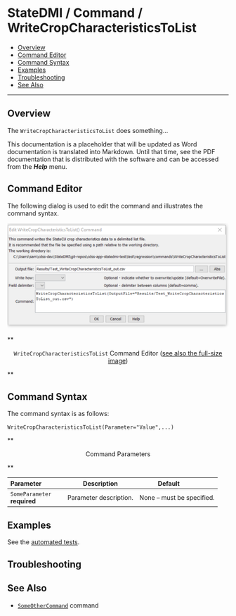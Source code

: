 # StateDMI / Command / WriteCropCharacteristicsToList #

* [Overview](#overview)
* [Command Editor](#command-editor)
* [Command Syntax](#command-syntax)
* [Examples](#examples)
* [Troubleshooting](#troubleshooting)
* [See Also](#see-also)

-------------------------

## Overview ##

The `WriteCropCharacteristicsToList` does something...

This documentation is a placeholder that will be updated as Word documentation is translated into Markdown.
Until that time, see the PDF documentation that is distributed with the software and can be accessed
from the ***Help*** menu.

## Command Editor ##

The following dialog is used to edit the command and illustrates the command syntax.

![WriteCropCharacteristicsToList](WriteCropCharacteristicsToList.png)

**<p style="text-align: center;">
`WriteCropCharacteristicsToList` Command Editor (<a href="../WriteCropCharacteristicsToList.png">see also the full-size image</a>)
</p>**

## Command Syntax ##

The command syntax is as follows:

```text
WriteCropCharacteristicsToList(Parameter="Value",...)
```
**<p style="text-align: center;">
Command Parameters
</p>**

| **Parameter**&nbsp;&nbsp;&nbsp;&nbsp;&nbsp;&nbsp;&nbsp;&nbsp;&nbsp;&nbsp;&nbsp;&nbsp; | **Description** | **Default**&nbsp;&nbsp;&nbsp;&nbsp;&nbsp;&nbsp;&nbsp;&nbsp;&nbsp;&nbsp; |
| --------------|-----------------|----------------- |
|`SomeParameter`<br>**required**|Parameter description.|None – must be specified.|

## Examples ##

See the [automated tests](https://github.com/OpenWaterFoundation/cdss-app-statedmi-main/tree/master/test/regression/commands/WriteCropCharacteristicsToList).

## Troubleshooting ##

## See Also ##

* [`SomeOtherCommand`](../SomeOtherCommand/SomeOtherCommand) command

